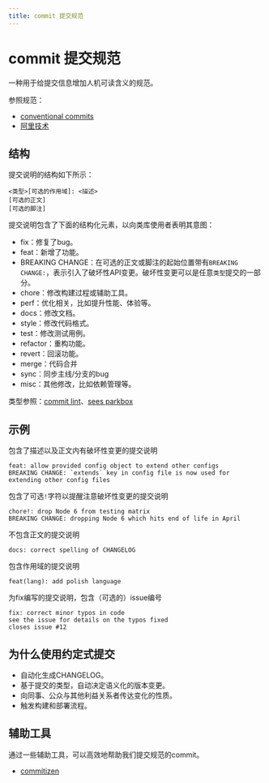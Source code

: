 ```yaml
---
title: commit 提交规范
---
```


# commit 提交规范

一种用于给提交信息增加人机可读含义的规范。

参照规范：

* [conventional commits](https://www.conventionalcommits.org/zh-hans/v1.0.0-beta.4/)
* [阿里技术](https://zhuanlan.zhihu.com/p/182553920)

## 结构

提交说明的结构如下所示：

```git
<类型>[可选的作用域]: <描述>
[可选的正文]
[可选的脚注]
```

提交说明包含了下面的结构化元素，以向类库使用者表明其意图：

* fix：修复了bug。
* feat：新增了功能。
* BREAKING CHANGE：在可选的正文或脚注的起始位置带有`BREAKING CHANGE:`，表示引入了破坏性API变更。破坏性变更可以是任意`类型`提交的一部分。
* chore：修改构建过程或辅助工具。
* perf：优化相关，比如提升性能、体验等。
* docs：修改文档。
* style：修改代码格式。
* test：修改测试用例。
* refactor：重构功能。
* revert：回滚功能。
* merge：代码合并
* sync：同步主线/分支的bug
* misc：其他修改，比如依赖管理等。

类型参照：[commit lint](https://commitlint.js.org/#/reference-rules)、[sees parkbox](https://seesparkbox.com/foundry/semantic_commit_messages)

## 示例

包含了描述以及正文内有破坏性变更的提交说明

```git
feat: allow provided config object to extend other configs
BREAKING CHANGE: `extends` key in config file is now used for extending other config files
```

包含了可选`!`字符以提醒注意破坏性变更的提交说明

```git
chore!: drop Node 6 from testing matrix
BREAKING CHANGE: dropping Node 6 which hits end of life in April
```

不包含正文的提交说明

```git
docs: correct spelling of CHANGELOG
```

包含作用域的提交说明

```git
feat(lang): add polish language
```

为fix编写的提交说明，包含（可选的）issue编号

```git
fix: correct minor typos in code
see the issue for details on the typos fixed
closes issue #12
```

## 为什么使用约定式提交

* 自动化生成CHANGELOG。
* 基于提交的类型，自动决定语义化的版本变更。
* 向同事、公众与其他利益关系者传达变化的性质。
* 触发构建和部署流程。

## 辅助工具

通过一些辅助工具，可以高效地帮助我们提交规范的commit。

* [commitizen](https://www.npmjs.com/package/commitizen)